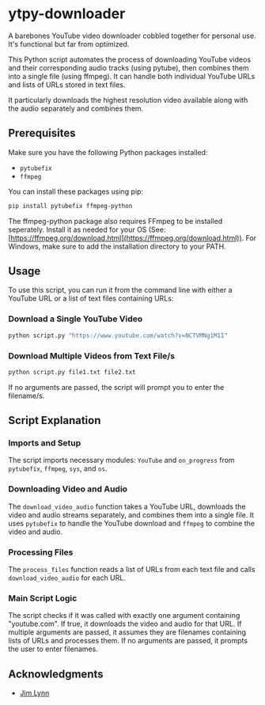 # ytpy-downloader

A barebones YouTube video downloader cobbled together for personal use. It's functional but far from optimized. 

This Python script automates the process of downloading YouTube videos and their corresponding audio tracks (using pytube), then combines them into a single file (using ffmpeg). It can handle both individual YouTube URLs and lists of URLs stored in text files. 

It particularly downloads the highest resolution video available along with the audio separately and combines them.

## Prerequisites

Make sure you have the following Python packages installed:
- `pytubefix`
- `ffmpeg`

You can install these packages using pip:
```bash
pip install pytubefix ffmpeg-python
```

The ffmpeg-python package also requires FFmpeg to be installed seperately. Install it as needed for your OS (See: [https://ffmpeg.org/download.html](https://ffmpeg.org/download.html)). For Windows, make sure to add the installation directory to your PATH.

## Usage

To use this script, you can run it from the command line with either a YouTube URL or a list of text files containing URLs:

### Download a Single YouTube Video
```bash
python script.py "https://www.youtube.com/watch?v=NCTVMNg1M1I"
```

### Download Multiple Videos from Text File/s
```bash
python script.py file1.txt file2.txt
```

If no arguments are passed, the script will prompt you to enter the filename/s.

## Script Explanation

### Imports and Setup
The script imports necessary modules: `YouTube` and `on_progress` from `pytubefix`, `ffmpeg`, `sys`, and `os`.

### Downloading Video and Audio
The `download_video_audio` function takes a YouTube URL, downloads the video and audio streams separately, and combines them into a single file. It uses `pytubefix` to handle the YouTube download and `ffmpeg` to combine the video and audio.

### Processing Files
The `process_files` function reads a list of URLs from each text file and calls `download_video_audio` for each URL.

### Main Script Logic
The script checks if it was called with exactly one argument containing "youtube.com". If true, it downloads the video and audio for that URL. If multiple arguments are passed, it assumes they are filenames containing lists of URLs and processes them. If no arguments are passed, it prompts the user to enter filenames.

## Acknowledgments

- [Jim Lynn](https://www.jimlynn.com/posts/pytube/)
